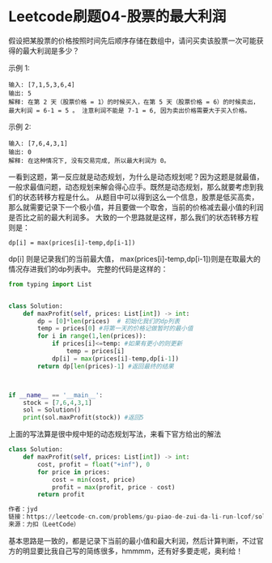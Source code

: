# Leetcode刷题04-股票的最大利润
假设把某股票的价格按照时间先后顺序存储在数组中，请问买卖该股票一次可能获得的最大利润是多少？

示例 1:
```
输入: [7,1,5,3,6,4]
输出: 5
解释: 在第 2 天（股票价格 = 1）的时候买入，在第 5 天（股票价格 = 6）的时候卖出，
最大利润 = 6-1 = 5 。 注意利润不能是 7-1 = 6, 因为卖出价格需要大于买入价格。
```
示例 2:
```
输入: [7,6,4,3,1]
输出: 0
解释: 在这种情况下, 没有交易完成, 所以最大利润为 0。
```
一看到这题，第一反应就是动态规划，为什么是动态规划呢？因为这题是就最值，一般求最值问题，动态规划来解会得心应手。既然是动态规划，那么就要考虑到我们的状态转移方程是什么。
从题目中可以得到这么一个信息，股票是低买高卖，那么就需要记录下一个极小值，并且要做一个取舍，当前的价格减去最小值的利润是否比之前的最大利润多。
大致的一个思路就是这样，那么我们的状态转移方程则是：
```
dp[i] = max(prices[i]-temp,dp[i-1])
```
dp[i] 则是记录我们的当前最大值， max(prices[i]-temp,dp[i-1])则是在取最大的情况存进我们的dp列表中。
完整的代码是这样的：
```Python
from typing import List


class Solution:
    def maxProfit(self, prices: List[int]) -> int:
        dp = [0]*len(prices)  # 初始化我们的dp列表
        temp = prices[0] #将第一天的价格记做暂时的最小值
        for i in range(1,len(prices)):
            if prices[i]<=temp: #如果有更小的则更新
                temp = prices[i]
            dp[i] = max(prices[i]-temp,dp[i-1])
        return dp[len(prices)-1] #返回最终的结果 



if __name__ == '__main__':
    stock = [7,6,4,3,1]
    sol = Solution()
    print(sol.maxProfit(stock)) #返回5
```
上面的写法算是很中规中矩的动态规划写法，来看下官方给出的解法
```Python
class Solution:
    def maxProfit(self, prices: List[int]) -> int:
        cost, profit = float("+inf"), 0
        for price in prices:
            cost = min(cost, price)
            profit = max(profit, price - cost)
        return profit

作者：jyd
链接：https://leetcode-cn.com/problems/gu-piao-de-zui-da-li-run-lcof/solution/mian-shi-ti-63-gu-piao-de-zui-da-li-run-dong-tai-2/
来源：力扣（LeetCode）
```
基本思路是一致的，都是记录下当前的最小值和最大利润，然后计算判断，不过官方的明显要比我自己写的简练很多，hmmmm，还有好多要走呢，奥利给！